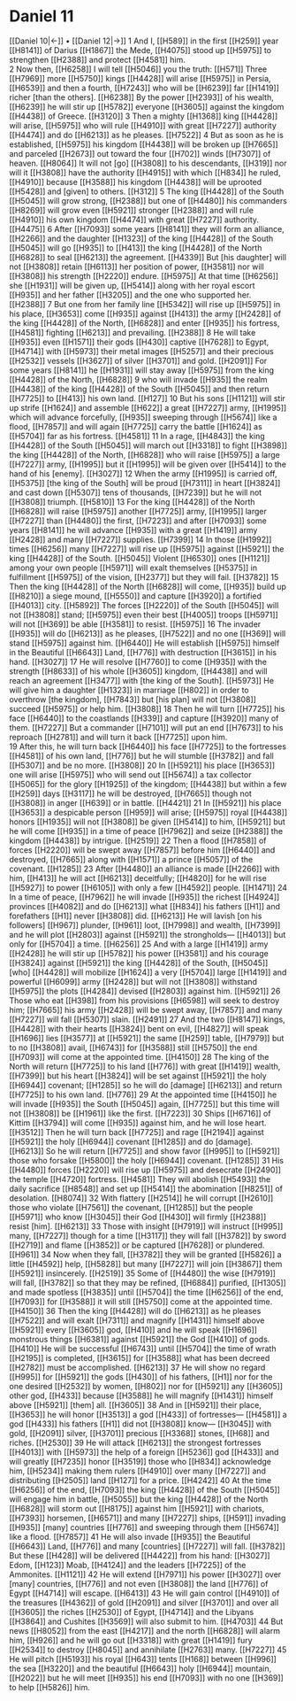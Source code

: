 # Daniel 11
[[Daniel 10|←]] • [[Daniel 12|→]]
1 And I, [[H589]] in the first [[H259]] year [[H8141]] of Darius [[H1867]] the Mede, [[H4075]] stood up [[H5975]] to strengthen [[H2388]] and protect [[H4581]] him.  
2 Now then, [[H6258]] I will tell [[H5046]] you the truth: [[H571]] Three [[H7969]] more [[H5750]] kings [[H4428]] will arise [[H5975]] in Persia, [[H6539]] and then a fourth, [[H7243]] who will be [[H6239]] far [[H1419]] richer [than the others]. [[H6238]] By the power [[H2393]] of his wealth, [[H6239]] he will stir up [[H5782]] everyone [[H3605]] against the kingdom [[H4438]] of Greece. [[H3120]] 
3 Then a mighty [[H1368]] king [[H4428]] will arise, [[H5975]] who will rule [[H4910]] with great [[H7227]] authority [[H4474]] and do [[H6213]] as he pleases. [[H7522]] 
4 But as soon as he is established, [[H5975]] his kingdom [[H4438]] will be broken up [[H7665]] and parceled [[H2673]] out toward the four [[H702]] winds [[H7307]] of heaven. [[H8064]] It will not [go] [[H3808]] to his descendants, [[H319]] nor will it [[H3808]] have the authority [[H4915]] with which [[H834]] he ruled, [[H4910]] because [[H3588]] his kingdom [[H4438]] will be uprooted [[H5428]] and [given] to others. [[H312]] 
5 The king [[H4428]] of the South [[H5045]] will grow strong, [[H2388]] but one of [[H4480]] his commanders [[H8269]] will grow even [[H5921]] stronger [[H2388]] and will rule [[H4910]] his own kingdom [[H4474]] with great [[H7227]] authority. [[H4475]] 
6 After [[H7093]] some years [[H8141]] they will form an alliance, [[H2266]] and the daughter [[H1323]] of the king [[H4428]] of the South [[H5045]] will go [[H935]] to [[H413]] the king [[H4428]] of the North [[H6828]] to seal [[H6213]] the agreement. [[H4339]] But [his daughter] will not [[H3808]] retain [[H6113]] her position of power, [[H3581]] nor will [[H3808]] his strength [[H2220]] endure. [[H5975]] At that time [[H6256]] she [[H1931]] will be given up, [[H5414]] along with her royal escort [[H935]] and her father [[H3205]] and the one who supported her. [[H2388]] 
7 But one from her family line [[H5342]] will rise up [[H5975]] in his place, [[H3653]] come [[H935]] against [[H413]] the army [[H2428]] of the king [[H4428]] of the North, [[H6828]] and enter [[H935]] his fortress, [[H4581]] fighting [[H6213]] and prevailing. [[H2388]] 
8 He will take [[H935]] even [[H1571]] their gods [[H430]] captive [[H7628]] to Egypt, [[H4714]] with [[H5973]] their metal images [[H5257]] and their precious [[H2532]] vessels [[H3627]] of silver [[H3701]] and gold. [[H2091]] For some years [[H8141]] he [[H1931]] will stay away [[H5975]] from the king [[H4428]] of the North, [[H6828]] 
9 who will invade [[H935]] the realm [[H4438]] of the king [[H4428]] of the South [[H5045]] and then return [[H7725]] to [[H413]] his own land. [[H127]] 
10 But his sons [[H1121]] will stir up strife [[H1624]] and assemble [[H622]] a great [[H7227]] army, [[H1995]] which will advance forcefully, [[H935]] sweeping through [[H5674]] like a flood, [[H7857]] and will again [[H7725]] carry the battle [[H1624]] as [[H5704]] far as his fortress. [[H4581]] 
11 In a rage, [[H4843]] the king [[H4428]] of the South [[H5045]] will march out [[H3318]] to fight [[H3898]] the king [[H4428]] of the North, [[H6828]] who will raise [[H5975]] a large [[H7227]] army, [[H1995]] but it [[H1995]] will be given over [[H5414]] to the hand of his [enemy]. [[H3027]] 
12 When the army [[H1995]] is carried off, [[H5375]] [the king of the South] will be proud [[H7311]] in heart [[H3824]] and cast down [[H5307]] tens of thousands, [[H7239]] but he will not [[H3808]] triumph. [[H5810]] 
13 For the king [[H4428]] of the North [[H6828]] will raise [[H5975]] another [[H7725]] army, [[H1995]] larger [[H7227]] than [[H4480]] the first, [[H7223]] and after [[H7093]] some years [[H8141]] he will advance [[H935]] with a great [[H1419]] army [[H2428]] and many [[H7227]] supplies. [[H7399]] 
14 In those [[H1992]] times [[H6256]] many [[H7227]] will rise up [[H5975]] against [[H5921]] the king [[H4428]] of the South. [[H5045]] Violent [[H6530]] ones [[H1121]] among your own people [[H5971]] will exalt themselves [[H5375]] in fulfillment [[H5975]] of the vision, [[H2377]] but they will fail. [[H3782]] 
15 Then the king [[H4428]] of the North [[H6828]] will come, [[H935]] build up [[H8210]] a siege mound, [[H5550]] and capture [[H3920]] a fortified [[H4013]] city. [[H5892]] The forces [[H2220]] of the South [[H5045]] will not [[H3808]] stand; [[H5975]] even their best [[H4005]] troops [[H5971]] will not [[H369]] be able [[H3581]] to resist. [[H5975]] 
16 The invader [[H935]] will do [[H6213]] as he pleases, [[H7522]] and no one [[H369]] will stand [[H5975]] against him. [[H6440]] He will establish [[H5975]] himself in the Beautiful [[H6643]] Land, [[H776]] with destruction [[H3615]] in his hand. [[H3027]] 
17 He will resolve [[H7760]] to come [[H935]] with the strength [[H8633]] of his whole [[H3605]] kingdom, [[H4438]] and will reach an agreement [[H3477]] with [the king of the South]. [[H5973]] He will give him a daughter [[H1323]] in marriage [[H802]] in order to overthrow [the kingdom], [[H7843]] but [his plan] will not [[H3808]] succeed [[H5975]] or help him. [[H3808]] 
18 Then he will turn [[H7725]] his face [[H6440]] to the coastlands [[H339]] and capture [[H3920]] many of them. [[H7227]] But a commander [[H7101]] will put an end [[H7673]] to his reproach [[H2781]] and will turn it back [[H7725]] upon him.  
19 After this, he will turn back [[H6440]] his face [[H7725]] to the fortresses [[H4581]] of his own land, [[H776]] but he will stumble [[H3782]] and fall [[H5307]] and be no more. [[H3808]] 
20 In [[H5921]] his place [[H3653]] one will arise [[H5975]] who will send out [[H5674]] a tax collector [[H5065]] for the glory [[H1925]] of the kingdom; [[H4438]] but within a few [[H259]] days [[H3117]] he will be destroyed, [[H7665]] though not [[H3808]] in anger [[H639]] or in battle. [[H4421]] 
21 In [[H5921]] his place [[H3653]] a despicable person [[H959]] will arise; [[H5975]] royal [[H4438]] honors [[H1935]] will not [[H3808]] be given [[H5414]] to him, [[H5921]] but he will come [[H935]] in a time of peace [[H7962]] and seize [[H2388]] the kingdom [[H4438]] by intrigue. [[H2519]] 
22 Then a flood [[H7858]] of forces [[H2220]] will be swept away [[H7857]] before him [[H6440]] and destroyed, [[H7665]] along with [[H1571]] a prince [[H5057]] of the covenant. [[H1285]] 
23 After [[H4480]] an alliance is made [[H2266]] with him, [[H413]] he will act [[H6213]] deceitfully; [[H4820]] for he will rise [[H5927]] to power [[H6105]] with only a few [[H4592]] people. [[H1471]] 
24 In a time of peace, [[H7962]] he will invade [[H935]] the richest [[H4924]] provinces [[H4082]] and do [[H6213]] what [[H834]] his fathers [[H1]] and forefathers [[H1]] never [[H3808]] did. [[H6213]] He will lavish [on his followers] [[H967]] plunder, [[H961]] loot, [[H7998]] and wealth, [[H7399]] and he will plot [[H2803]] against [[H5921]] the strongholds— [[H4013]] but only for [[H5704]] a time. [[H6256]] 
25 And with a large [[H1419]] army [[H2428]] he will stir up [[H5782]] his power [[H3581]] and his courage [[H3824]] against [[H5921]] the king [[H4428]] of the South, [[H5045]] [who] [[H4428]] will mobilize [[H1624]] a very [[H5704]] large [[H1419]] and powerful [[H6099]] army [[H2428]] but will not [[H3808]] withstand [[H5975]] the plots [[H4284]] devised [[H2803]] against him. [[H5921]] 
26 Those who eat [[H398]] from  his provisions [[H6598]] will seek to destroy him; [[H7665]] his army [[H2428]] will be swept away, [[H7857]] and many [[H7227]] will fall [[H5307]] slain. [[H2491]] 
27 And the two [[H8147]] kings, [[H4428]] with their hearts [[H3824]] bent on evil, [[H4827]] will speak [[H1696]] lies [[H3577]] at [[H5921]] the same [[H259]] table, [[H7979]] but to no [[H3808]] avail, [[H6743]] for [[H3588]] still [[H5750]] the end [[H7093]] will come at the appointed time. [[H4150]] 
28 The king of the North will return [[H7725]] to his land [[H776]] with great [[H1419]] wealth, [[H7399]] but his heart [[H3824]] will be set against [[H5921]] the holy [[H6944]] covenant; [[H1285]] so he will do [damage] [[H6213]] and return [[H7725]] to his own land. [[H776]] 
29 At the appointed time [[H4150]] he will invade [[H935]] the South [[H5045]] again, [[H7725]] but this time will not [[H3808]] be [[H1961]] like the first. [[H7223]] 
30 Ships [[H6716]] of Kittim [[H3794]] will come [[H935]] against him,  and he will lose heart. [[H3512]] Then he will turn back [[H7725]] and rage [[H2194]] against [[H5921]] the holy [[H6944]] covenant [[H1285]] and do [damage]. [[H6213]] So he will return [[H7725]] and show favor [[H995]] to [[H5921]] those who forsake [[H5800]] the holy [[H6944]] covenant. [[H1285]] 
31 His [[H4480]] forces [[H2220]] will rise up [[H5975]] and desecrate [[H2490]] the temple [[H4720]] fortress. [[H4581]] They will abolish [[H5493]] the daily sacrifice [[H8548]] and set up [[H5414]] the abomination [[H8251]] of desolation. [[H8074]] 
32 With flattery [[H2514]] he will corrupt [[H2610]] those who violate [[H7561]] the covenant, [[H1285]] but the people [[H5971]] who know [[H3045]] their God [[H430]] will firmly [[H2388]] resist [him]. [[H6213]] 
33 Those with insight [[H7919]] will instruct [[H995]] many, [[H7227]] though for a time [[H3117]] they will fall [[H3782]] by sword [[H2719]] and flame [[H3852]] or be captured [[H7628]] or plundered. [[H961]] 
34 Now when they fall, [[H3782]] they will be granted [[H5826]] a little [[H4592]] help, [[H5828]] but many [[H7227]] will join [[H3867]] them [[H5921]] insincerely. [[H2519]] 
35 Some of [[H4480]] the wise [[H7919]] will fall, [[H3782]] so that they may be refined, [[H6884]] purified, [[H1305]] and made spotless [[H3835]] until [[H5704]] the time [[H6256]] of the end, [[H7093]] for [[H3588]] it will still [[H5750]] come at the appointed time. [[H4150]] 
36 Then the king [[H4428]] will do [[H6213]] as he pleases [[H7522]] and will exalt [[H7311]] and magnify [[H1431]] himself above [[H5921]] every [[H3605]] god, [[H410]] and he will speak [[H1696]] monstrous things [[H6381]] against [[H5921]] the God [[H410]] of gods. [[H410]] He will be successful [[H6743]] until [[H5704]] the time of wrath [[H2195]] is completed, [[H3615]] for [[H3588]] what has been decreed [[H2782]] must be accomplished. [[H6213]] 
37 He will show no regard [[H995]] for [[H5921]] the gods [[H430]] of his fathers, [[H1]] nor for the one desired [[H2532]] by women, [[H802]] nor for [[H5921]] any [[H3605]] other god, [[H433]] because [[H3588]] he will magnify [[H1431]] himself above [[H5921]] [them] all. [[H3605]] 
38 And in [[H5921]] their place, [[H3653]] he will honor [[H3513]] a god [[H433]] of fortresses— [[H4581]] a god [[H433]] his fathers [[H1]] did not [[H3808]] know— [[H3045]] with gold, [[H2091]] silver, [[H3701]] precious [[H3368]] stones, [[H68]] and riches. [[H2530]] 
39 He will attack [[H6213]] the strongest fortresses [[H4013]] with [[H5973]] the help of a foreign [[H5236]] god [[H433]] and will greatly [[H7235]] honor [[H3519]] those who [[H834]] acknowledge him, [[H5234]] making them rulers [[H4910]] over many [[H7227]] and distributing [[H2505]] land [[H127]] for a price. [[H4242]] 
40 At the time [[H6256]] of the end, [[H7093]] the king [[H4428]] of the South [[H5045]] will engage him in battle, [[H5055]] but the king [[H4428]] of the North [[H6828]] will storm out [[H8175]] against him [[H5921]] with chariots, [[H7393]] horsemen, [[H6571]] and many [[H7227]] ships, [[H591]] invading [[H935]] [many] countries [[H776]] and sweeping through them [[H5674]] like a flood. [[H7857]] 
41 He will also invade [[H935]] the Beautiful [[H6643]] Land, [[H776]] and many [countries] [[H7227]] will fall. [[H3782]] But these [[H428]] will be delivered [[H4422]] from his hand: [[H3027]] Edom, [[H123]] Moab, [[H4124]] and the leaders [[H7225]] of the Ammonites. [[H1121]] 
42 He will extend [[H7971]] his power [[H3027]] over [many] countries, [[H776]] and not even [[H3808]] the land [[H776]] of Egypt [[H4714]] will escape. [[H6413]] 
43 He will gain control [[H4910]] of the treasures [[H4362]] of gold [[H2091]] and silver [[H3701]] and over all [[H3605]] the riches [[H2530]] of Egypt, [[H4714]] and the Libyans [[H3864]] and Cushites [[H3569]] will also submit to him. [[H4703]] 
44 But news [[H8052]] from the east [[H4217]] and the north [[H6828]] will alarm him, [[H926]] and he will go out [[H3318]] with great [[H1419]] fury [[H2534]] to destroy [[H8045]] and annihilate [[H2763]] many. [[H7227]] 
45 He will pitch [[H5193]] his royal [[H643]] tents [[H168]] between [[H996]] the sea [[H3220]] and the beautiful [[H6643]] holy [[H6944]] mountain, [[H2022]] but he will meet [[H935]] his end [[H7093]] with no one [[H369]] to help [[H5826]] him.  
